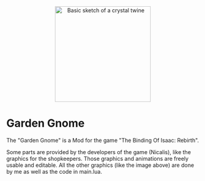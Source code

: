 <center><img src="https://raw.githubusercontent.com/cfloeth/Garden-Gnome-Binding-of-Isaac-Rebirth-Mod-/master/README%20graphics/garden_gnome_thumbnail.png" alt="Basic sketch of a crystal twine" width="250"/></center>

# Garden Gnome
The "Garden Gnome" is a Mod for the game "The Binding Of Isaac: Rebirth".

Some parts are provided by the developers of the game (Nicalis), like the graphics for the shopkeepers. Those graphics and animations are freely usable and editable.
All the other graphics (like the image above) are done by me as well as the code in main.lua.
